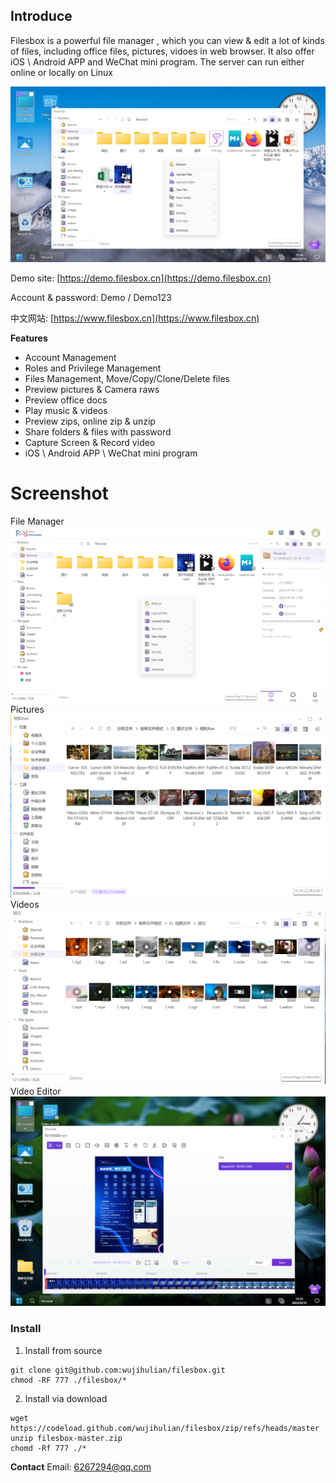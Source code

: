 ## Introduce 
Filesbox is a powerful file manager , which you can view & edit a lot of kinds of  files, including office files, pictures, vidoes in web browser. It also offer iOS \ Android APP and WeChat mini program. The server can run either online or locally on Linux

![](md/7c96e5a5bc1640feb5977ebf43ae8fd81694489134138_60012.png)


Demo site: [https://demo.filesbox.cn](https://demo.filesbox.cn)

Account & password: Demo / Demo123

中文网站: [https://www.filesbox.cn](https://www.filesbox.cn)

**Features**

- Account Management
- Roles and Privilege Management
- Files Management, Move/Copy/Clone/Delete files
- Preview pictures & Camera raws
- Preview office docs
- Play music & videos
- Preview zips, online zip & unzip
- Share folders & files with password
- Capture Screen & Record video
- iOS \ Android APP \ WeChat mini program


# Screenshot

File Manager
![](md/d5d77483bce74b888d053d60810410a11694754791863_60012.png)
Pictures
![](md/a14b6be68e734f06a23d1975848fe74d1694755242303_60012.png)
Videos 
![](md/126080467cce489f93587e6af91592721694755064625_60012.png)
Video Editor
![](md/b7c5ab69d5e64bed9d1553c8a65d251d1694754947257_60012.png)



### Install

1. Install from source


```
git clone git@github.com:wujihulian/filesbox.git
chmod -RF 777 ./filesbox/*
```


2. Install via download


```
wget https://codeload.github.com/wujihulian/filesbox/zip/refs/heads/master
unzip filesbox-master.zip
chomd -Rf 777 ./*
```





**Contact**
Email: 6267294@qq.com



